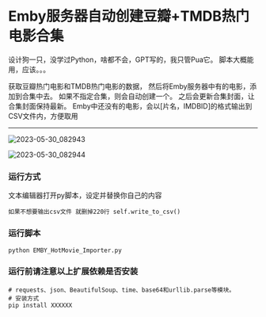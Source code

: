 # Emby服务器自动创建豆瓣+TMDB热门电影合集

设计狗一只，没学过Python，啥都不会，GPT写的，我只管Pua它。
脚本大概能用，应该。。。

获取豆瓣热门电影和TMDB热门电影的数据，
然后将Emby服务器中有的电影，添加到合集中去。 
如果不指定合集，则会自动创建一个。
之后会更新合集封面，让合集封面保持最新。
Emby中还没有的电影，会以[片名，IMDBID]的格式输出到CSV文件内，方便取用

---

![2023-05-30_082943](https://github.com/Baiganjia/EMBY_HotMovie_Importer/assets/134911905/7e05402a-b048-4b98-a854-57447b2c1015)

![2023-05-30_082944](https://github.com/Baiganjia/EMBY_HotMovie_Importer/assets/134911905/9055735c-44e9-4d5e-960a-2524a2f749cd)

### 运行方式
文本编辑器打开py脚本，设定并替换你自己的内容
```Plain Text
如果不想要输出csv文件 就删掉220行 self.write_to_csv()
```

### 运行脚本
```Plain Text
python EMBY_HotMovie_Importer.py
```
### 运行前请注意以上扩展依赖是否安装
```Plain Text
# requests、json、BeautifulSoup、time、base64和urllib.parse等模块。
# 安装方式
pip install XXXXXX

```

